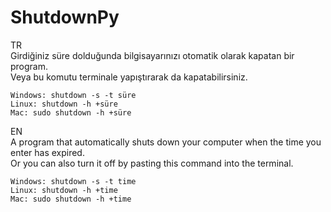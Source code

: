 # ShutdownPy
TR
<br>
Girdiğiniz süre dolduğunda bilgisayarınızı otomatik olarak kapatan bir program.
<br>
Veya bu komutu terminale yapıştırarak da kapatabilirsiniz.

    Windows: shutdown -s -t süre
    Linux: shutdown -h +süre
    Mac: sudo shutdown -h +süre
EN
<br>
A program that automatically shuts down your computer when the time you enter has expired.
<br>
Or you can also turn it off by pasting this command into the terminal.

    Windows: shutdown -s -t time
    Linux: shutdown -h +time
    Mac: sudo shutdown -h +time
